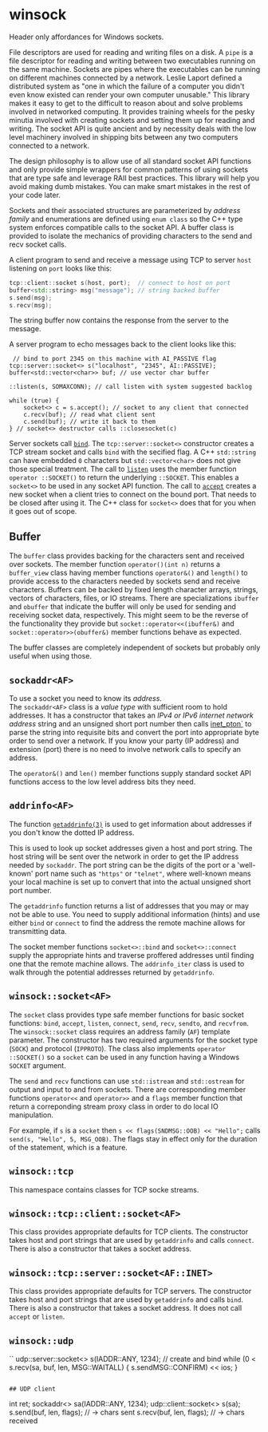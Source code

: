 # winsock

Header only affordances for Windows sockets.

File descriptors are used for reading and writing files on a disk. 
A `pipe` is a file descriptor for reading and writing between two executables running on the same machine.
Sockets are pipes where the executables can be running on different machines connected by a network.
Leslie Laport defined a distributed system as "one in which the failure of a computer you didn't even 
know existed can render your own computer unusable." This library makes it easy
to get to the difficult to reason about and solve problems involved in networked computing.
It provides training wheels for the pesky minutia involved with creating sockets
and setting them up for reading and writing. The socket API is quite ancient and
by necessity deals with the low level machinery involved in shipping bits
between any two computers connected to a network.

The design philosophy is to allow use of all standard socket API functions
and only provide simple wrappers for common patterns of using sockets
that are type safe and leverage RAII best practices. 
This library will help you avoid making dumb mistakes. 
You can make smart mistakes in the rest of your code later.

Sockets and their associated structures are parameterized by _address family_
and enumerations are defined using `enum class`
so the C++ type system enforces compatible calls to the socket API. 
A buffer class is provided to isolate the mechanics of
providing characters to the send and recv socket calls.

A client program to send and receive a message using TCP to server 
`host` listening on `port` looks like this:
```C++
tcp::client::socket s(host, port);  // connect to host on port
buffer<std::string> msg("message"); // string backed buffer
s.send(msg);
s.recv(msg);
```
The string buffer now contains the response from the server to the message.

A server program to echo messages back to the client looks like this:
```
 // bind to port 2345 on this machine with AI_PASSIVE flag
tcp::server::socket<> s("localhost", "2345", AI::PASSIVE);
buffer<std::vector<char>> buf; // use vector char buffer 

::listen(s, SOMAXCONN); // call listen with system suggested backlog

while (true) {
	socket<> c = s.accept(); // socket to any client that connected
	c.recv(buf); // read what client sent
	c.send(buf); // write it back to them
} // socket<> destructor calls ::closesocket(c)
```
Server sockets call [`bind`](https://docs.microsoft.com/en-us/windows/win32/api/winsock/nf-winsock-bind).
The `tcp::server::socket<>` constructor creates a TCP stream socket and calls
`bind` with the secified flag.
A C++ `std::string` can have embedded `0` characters but `std::vector<char>` does not give those special treatment.
The call to [`listen`](https://docs.microsoft.com/en-us/windows/win32/api/winsock2/nf-winsock2-listen)
uses the member function `operator ::SOCKET()` to return
the underlying `::SOCKET`. This enables a `socket<>` to be used in any socket API function. 
The call to [`accept`](https://docs.microsoft.com/en-us/windows/win32/api/winsock2/nf-winsock2-accept)
creates a new socket when a client tries to connect on the bound port. That needs to be closed after using it.
The C++ class for `socket<>` does that for you when it goes out of scope.

## Buffer

The `buffer` class provides backing for the characters sent and received over sockets.
The member function `operator()(int n)` returns a `buffer_view` class having 
member functions `operator&()` and `length()` to provide access to the characters needed
by sockets send and receive characters.
Buffers can be backed by fixed length character arrays, strings, vectors of characters,
files, or IO streams.
There are specializations `ibuffer` and `obuffer` that indicate the buffer will only
be used for sending and receiving socket data, respectively. This might seem to
be the reverse of the functionality they provide but `socket::operator<<(ibuffer&)`
and `socket::operator>>(obuffer&)` member functions behave as expected.

The buffer classes are completely independent of sockets but probably only useful when using those.

## `sockaddr<AF>`

To use a socket you need to know its _address_.  
The `sockaddr<AF>` class is a _value type_ with sufficient room to hold addresses. 
It has a constructor that takes an _IPv4 or IPv6 internet network address_ string and an unsigned short port number then calls
[inet_pton`](https://docs.microsoft.com/en-us/windows/win32/api/ws2tcpip/nf-ws2tcpip-inet_pton) 
to parse the string into requisite bits and convert the port into appropriate byte order
to send over a network.
If you know your party (IP address) and extension (port) there is no need to
involve network calls to specify an address.

The `operator&()` and `len()` member functions supply 
standard socket API functions access to the low level address bits they need.

## `addrinfo<AF>`

The function [`getaddrinfo(3)`](https://www.man7.org/linux/man-pages/man3/getaddrinfo.3.html)
is used to get information about addresses if you don't know the dotted IP address.

This is used to look up socket addresses given a host and port string.
The host string will be sent over the network in order to get the IP address needed by `sockaddr`.
The port string can be the digits of the port or a 'well-known' port name such as `"https"` or `"telnet"`,
where well-known means your local machine is set up to convert that into the actual unsigned short
port number.

The `getaddrinfo` function returns a list of addresses that you may or may not be able to use.
You need to supply additional information (hints) and use either `bind` or `connect`
to find the address the remote machine allows for transmitting data.

The socket member functions `socket<>::bind` and `socket<>::connect` supply the
appropriate hints and traverse proffered addresses until finding one that the
remote machine allows. The `addrinfo_iter` class is used to walk through
the potential addresses returned by `getaddrinfo`.

## `winsock::socket<AF>`

The `socket` class provides type safe member functions for basic socket functions:
`bind`, `accept`, `listen`, `connect`, `send`, `recv`, `sendto`, and `recvfrom`.
The `winsock::socket` class requires an address family (`AF`) template parameter.
The constructor has two required arguments for the socket type (`SOCK`) and protocol (`IPPROTO`).
The class also implements `operator ::SOCKET()` so a `socket` can be used in any
function having a Windows `SOCKET` argument.

The `send` and `recv` functions can use `std::istream` and `std::ostream` for output
and input to and from sockets. There are corresponding member functions
`operator<<` and `operator>>` and a `flags` member function that return a correponding
stream proxy class in order to do local IO manipulation.

For example, if `s` is a `socket` then `s << flags(SNDMSG::OOB) << "Hello";` calls
`send(s, "Hello", 5, MSG_OOB)`. The flags stay in effect only for the duration of
the statement, which is a feature.


## `winsock::tcp`

This namespace contains classes for TCP socke streams.

## `winsock::tcp::client::socket<AF>`

This class provides appropriate defaults for TCP clients. The constructor takes host and port
strings that are used by `getaddrinfo` and calls `connect`. There is also a constructor
that takes a socket address.

## `winsock::tcp::server::socket<AF::INET>`

This class provides appropriate defaults for TCP servers. The constructor takes host and port
strings that are used by `getaddrinfo` and calls `bind`. There is also a constructor
that takes a socket address. It does not call `accept` or `listen`.

## `winsock::udp`

``
udp::server::socket<> s(IADDR::ANY, 1234); // create and bind
while (0 < s.recv(sa, buf, len, MSG::WAITALL) {
	s.sendMSG::CONFIRM) << ios;
}
```

## UDP client
```
int ret;
sockaddr<> sa(IADDR::ANY, 1234);
udp::client::socket<> s(sa);
s.send(buf, len, flags); // -> chars sent
s.recv(buf, len, flags); // -> chars received
```
